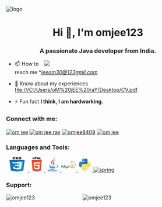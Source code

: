 ![logo](https://www.canva.com/design/DAGVTc1RGyA/vKggegKeClaGjN0CfN3-dQ/edit?utm_content=DAGVTc1RGyA&utm_campaign=designshare&utm_medium=link2&utm_source=sharebutton)
<h1 align="center">Hi 👋, I'm omjee123</h1>
<h3 align="center">A passionate Java developer from India.</h3>
<img align="right" width="400px"
 src="https://i.pinimg.com/originals/81/17/8b/81178b47a8598f0c81c4799f2cdd4057.gif">

- 📫 How to reach me **jeeom30@123gmil.com*

- 📄 Know about my experiences [file:///C:/Users/oM%20jEE%20raY/Desktop/CV.pdf](file:///C:/Users/oM%20jEE%20raY/Desktop/CV.pdf)

- ⚡ Fun fact **I think, I am hardworking.**

<h3 align="left">Connect with me:</h3>
<p align="left">
<a href="https://linkedin.com/in/om jee" target="blank"><img align="center" src="https://raw.githubusercontent.com/rahuldkjain/github-profile-readme-generator/master/src/images/icons/Social/linked-in-alt.svg" alt="om jee" height="50" width="40" padding="10px" /></a>
<a href="https://fb.com/om jee ray" target="blank"><img align="center" src="https://raw.githubusercontent.com/rahuldkjain/github-profile-readme-generator/master/src/images/icons/Social/facebook.svg" alt="om jee ray" height="50" width="40" margin="10px"/></a>
<a href="https://instagram.com/omjee8409" target="blank"><img align="center" src="https://raw.githubusercontent.com/rahuldkjain/github-profile-readme-generator/master/src/images/icons/Social/instagram.svg" alt="omjee8409" height="50" width="40"margin="10px" /></a>
<a href="https://www.hackerrank.com/om jee" target="blank"><img align="center" src="https://raw.githubusercontent.com/rahuldkjain/github-profile-readme-generator/master/src/images/icons/Social/hackerrank.svg" alt="om jee" height="50" width="40" margin="10px"/></a>
</p>

<h3 align="left" hight="1150px" width="1150px">Languages and Tools:</h3>
<p align="left"> <a href="https://www.w3schools.com/css/" target="_blank" rel="noreferrer"> <img src="https://raw.githubusercontent.com/devicons/devicon/master/icons/css3/css3-original-wordmark.svg" alt="css3" width="60" height="40"/> </a> <a href="https://www.w3.org/html/" target="_blank" rel="noreferrer"> <img src="https://raw.githubusercontent.com/devicons/devicon/master/icons/html5/html5-original-wordmark.svg" alt="html5" width="40" height="40"/> </a> <a href="https://www.java.com" target="_blank" rel="noreferrer"> <img src="https://raw.githubusercontent.com/devicons/devicon/master/icons/java/java-original.svg" alt="java" width="40" height="40"/> </a> <a href="https://www.mysql.com/" target="_blank" rel="noreferrer"> <img src="https://raw.githubusercontent.com/devicons/devicon/master/icons/mysql/mysql-original-wordmark.svg" alt="mysql" width="40" height="40"/> </a> <a href="https://www.python.org" target="_blank" rel="noreferrer"> <img src="https://raw.githubusercontent.com/devicons/devicon/master/icons/python/python-original.svg" alt="python" width="40" height="40"/> </a> <a href="https://spring.io/" target="_blank" rel="noreferrer"> <img src="https://www.vectorlogo.zone/logos/springio/springio-icon.svg" alt="spring" width="40" height="40"/> </a> </p>

<h3 align="left">Support:</h3>
<p><a href="https://www.buymeacoffee.com/omjee123"> <img align="left" src="https://cdn.buymeacoffee.com/buttons/v2/default-yellow.png" height="60" width="210" alt="omjee123" /></a><a href="https://ko-fi.com/omjee123"> <img align="left" src="https://cdn.ko-fi.com/cdn/kofi3.png?v=3" height="60" width="210" alt="omjee123" /></a></p><br><br>

